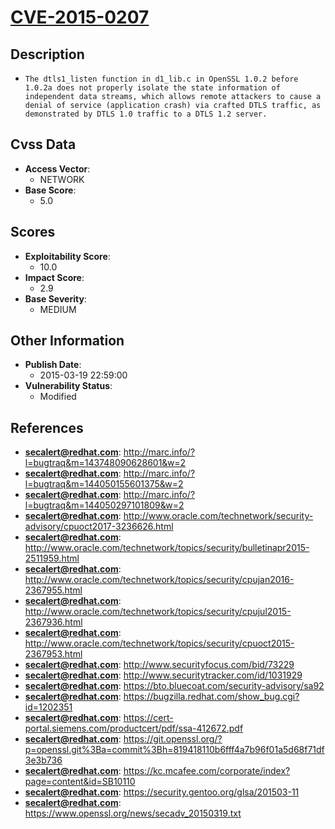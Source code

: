
# [CVE-2015-0207](https://cve.mitre.org/cgi-bin/cvename.cgi?name=CVE-2015-0207)

## Description

- `The dtls1_listen function in d1_lib.c in OpenSSL 1.0.2 before 1.0.2a does not properly isolate the state information of independent data streams, which allows remote attackers to cause a denial of service (application crash) via crafted DTLS traffic, as demonstrated by DTLS 1.0 traffic to a DTLS 1.2 server.`

## Cvss Data

- **Access Vector**:
  - NETWORK
- **Base Score**:
  - 5.0

## Scores

- **Exploitability Score**:
  - 10.0
- **Impact Score**:
  - 2.9
- **Base Severity**:
  - MEDIUM

## Other Information

- **Publish Date**:
  - 2015-03-19 22:59:00
- **Vulnerability Status**:
  - Modified

## References

- **secalert@redhat.com**: http://marc.info/?l=bugtraq&m=143748090628601&w=2
- **secalert@redhat.com**: http://marc.info/?l=bugtraq&m=144050155601375&w=2
- **secalert@redhat.com**: http://marc.info/?l=bugtraq&m=144050297101809&w=2
- **secalert@redhat.com**: http://www.oracle.com/technetwork/security-advisory/cpuoct2017-3236626.html
- **secalert@redhat.com**: http://www.oracle.com/technetwork/topics/security/bulletinapr2015-2511959.html
- **secalert@redhat.com**: http://www.oracle.com/technetwork/topics/security/cpujan2016-2367955.html
- **secalert@redhat.com**: http://www.oracle.com/technetwork/topics/security/cpujul2015-2367936.html
- **secalert@redhat.com**: http://www.oracle.com/technetwork/topics/security/cpuoct2015-2367953.html
- **secalert@redhat.com**: http://www.securityfocus.com/bid/73229
- **secalert@redhat.com**: http://www.securitytracker.com/id/1031929
- **secalert@redhat.com**: https://bto.bluecoat.com/security-advisory/sa92
- **secalert@redhat.com**: https://bugzilla.redhat.com/show_bug.cgi?id=1202351
- **secalert@redhat.com**: https://cert-portal.siemens.com/productcert/pdf/ssa-412672.pdf
- **secalert@redhat.com**: https://git.openssl.org/?p=openssl.git%3Ba=commit%3Bh=819418110b6fff4a7b96f01a5d68f71df3e3b736
- **secalert@redhat.com**: https://kc.mcafee.com/corporate/index?page=content&id=SB10110
- **secalert@redhat.com**: https://security.gentoo.org/glsa/201503-11
- **secalert@redhat.com**: https://www.openssl.org/news/secadv_20150319.txt
